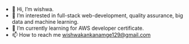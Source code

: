 - 👋 Hi, I’m wishwa.
- 👀 I’m interested in full-stack web-development, quality assurance, big data and machine learning.
- 🌱 I’m currently learning for AWS developer certificate.
- 📫 How to reach me wishwakankanamge129@gmail.com

<!---
Wishwa-code/Wishwa-code is a ✨ special ✨ repository because its `README.md` (this file) appears on your GitHub profile.
You can click the Preview link to take a look at your changes.
--->
